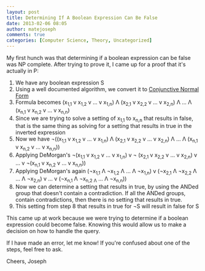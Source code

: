 ```yaml
---
layout: post
title: Determining If A Boolean Expression Can Be False
date: 2013-02-06 08:05
author: matejoseph
comments: true
categories: [Computer Science, Theory, Uncategorized]
---
```

My first hunch was that determining if a boolean expression can be false was NP complete. After trying to prove it, I came up for a proof that it's actually in P:

1. We have any boolean expression S
2. Using a well documented algorithm, we convert it to <a title="Conjunctive Normal Form" href="http://en.wikipedia.org/wiki/Conjunctive_normal_form">Conjunctive Normal Form</a>
3. Formula becomes (x<sub>1,1</sub> v x<sub>1,2</sub> v ... v x<sub>1,n</sub>) Λ (x<sub>2,1</sub> v x<sub>2,2</sub> v ... v x<sub>2,n</sub>) Λ ... Λ (x<sub>n,1</sub> v x<sub>n,2</sub> v ... v x<sub>n,n</sub>)
4. Since we are trying to solve a setting of x<sub>1,1</sub> to x<sub>n,n</sub> that results in false, that is the same thing as solving for a setting that results in true in the inverted expression
5. Now we have ¬((x<sub>1,1</sub> v x<sub>1,2</sub> v ... v x<sub>1,n</sub>) Λ (x<sub>2,1</sub> v x<sub>2,2</sub> v ... v x<sub>2,n</sub>) Λ ... Λ (x<sub>n,1</sub> v x<sub>n,2</sub> v ... v x<sub>n,n</sub>))
6. Applying DeMorgan's ¬(x<sub>1,1</sub> v x<sub>1,2</sub> v ... v x<sub>1,n</sub>) v ¬ (x<sub>2,1</sub> v x<sub>2,2</sub> v ... v x<sub>2,n</sub>) v ... v ¬(x<sub>n,1</sub> v x<sub>n,2</sub> v ... v x<sub>n,n</sub>))
7. Applying DeMorgan's again (¬x<sub>1,1</sub> Λ ¬x<sub>1,2</sub> Λ ... Λ ¬x<sub>1,n</sub>) v (¬x<sub>2,1</sub> Λ ¬x<sub>2,2</sub> Λ ... Λ ¬x<sub>2,n</sub>) v ... v (¬x<sub>n,1</sub> Λ ¬x<sub>n,2 Λ</sub> ... Λ ¬x<sub>n,n</sub>))
8. Now we can determine a setting that results in true, by using the ANDed group that doesn't contain a contradiction. If all the ANDed groups, contain contradictions, then there is no setting that results in true.
9. This setting from step 8 that results in true for ¬S will result in false for S

This came up at work because we were trying to determine if a boolean expression could become false. Knowing this would allow us to make a decision on how to handle the query.

If I have made an error, let me know! If you're confused about one of the steps, feel free to ask.

Cheers,
Joseph

<script src="https://utteranc.es/client.js"
        repo="josephmate/josephmate.github.io"
        issue-number="20"
        theme="github-light"
        crossorigin="anonymous"
        async>
</script>